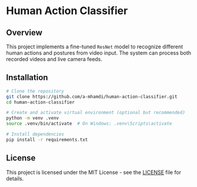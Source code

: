 # Human Action Classifier

## Overview

This project implements a fine-tuned `ResNet` model to recognize different human actions and postures from video input. The system can process both recorded videos and live camera feeds.

## Installation

```bash
# Clone the repository
git clone https://github.com/a-mhamdi/human-action-classifier.git
cd human-action-classifier

# Create and activate virtual environment (optional but recommended)
python -m venv .venv
source .venv/bin/activate  # On Windows: .venv\Scripts\activate

# Install dependencies
pip install -r requirements.txt
```

## License

This project is licensed under the MIT License - see the [LICENSE](LICENSE) file for details.
